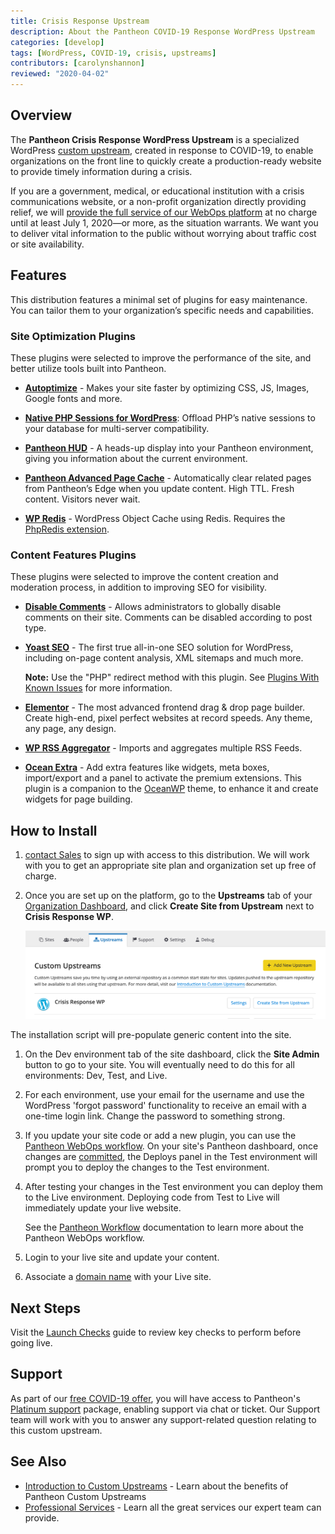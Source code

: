 ```yaml
---
title: Crisis Response Upstream
description: About the Pantheon COVID-19 Response WordPress Upstream
categories: [develop]
tags: [WordPress, COVID-19, crisis, upstreams]
contributors: [carolynshannon]
reviewed: "2020-04-02"
---
```


## Overview

The **Pantheon Crisis Response WordPress Upstream** is a specialized WordPress [custom upstream](/custom-upstream), created in response to COVID-19, to enable organizations on the front line to quickly create a production-ready website to provide timely information during a crisis.

If you are a government, medical, or educational institution with a crisis communications website, or a non-profit organization directly providing relief, we will [provide the full service of our WebOps platform](https://pantheon.io/resources-navigate-covid-19) at no charge until at least July 1, 2020—or more, as the situation warrants. We want you to deliver vital information to the public without worrying about traffic cost or site availability.

## Features

This distribution features a minimal set of plugins for easy maintenance. You can tailor them to your organization’s specific needs and capabilities.

### Site Optimization Plugins

These plugins were selected to improve the performance of the site, and better utilize tools built into Pantheon.

- **[Autoptimize](https://wordpress.org/plugins/autoptimize/)** - Makes your site faster by optimizing CSS, JS, Images, Google fonts and more.

- **[Native PHP Sessions for WordPress](https://wordpress.org/plugins/wp-native-php-sessions/)**: Offload PHP’s native sessions to your database for multi-server compatibility.

- **[Pantheon HUD](https://wordpress.org/plugins/pantheon-hud/)** - A heads-up display into your Pantheon environment, giving you information about the current environment.

- **[Pantheon Advanced Page Cache](https://wordpress.org/plugins/pantheon-advanced-page-cache/)** - Automatically clear related pages from Pantheon’s Edge when you update content. High TTL. Fresh content. Visitors never wait.

- **[WP Redis](https://wordpress.org/plugins/wp-redis/)** - WordPress Object Cache using Redis. Requires the [PhpRedis extension](https://github.com/phpredis/phpredis).

### Content Features Plugins

These plugins were selected to improve the content creation and moderation process, in addition to improving SEO for visibility.

- **[Disable Comments](https://wordpress.org/plugins/disable-comments/)** - Allows administrators to globally disable comments on their site. Comments can be disabled according to post type.

- **[Yoast SEO](https://wordpress.org/plugins/wordpress-seo/)** - The first true all-in-one SEO solution for WordPress, including on-page content analysis, XML sitemaps and much more.

  **Note:** Use the "PHP" redirect method with this plugin. See [Plugins With Known Issues](/plugins-known-issues#yoast-seo) for more information.

- **[Elementor](https://wordpress.org/plugins/elementor/)** - The most advanced frontend drag & drop page builder. Create high-end, pixel perfect websites at record speeds. Any theme, any page, any design.

- **[WP RSS Aggregator](https://wordpress.org/plugins/wp-rss-aggregator/)** - Imports and aggregates multiple RSS Feeds.

- **[Ocean Extra](https://wordpress.org/plugins/ocean-extra/)** - Add extra features like widgets, meta boxes, import/export and a panel to activate the premium extensions. This plugin is a companion to the [OceanWP](https://oceanwp.org/) theme, to enhance it and create widgets for page building.

## How to Install

1. [contact Sales](https://pantheon.io/contact-us) to sign up with access to this distribution. We will work with you to get an appropriate site plan and organization set up free of charge.

1. Once you are set up on the platform, go to the **Upstreams** tab of your [Organization Dashboard](/organization-dashboard), and click **Create Site from Upstream** next to **Crisis Response WP**.

    ![Create site from Crisis Response WP custom upstream](../images/dashboard/upstream-crisis-response.png)

  The installation script will pre-populate generic content into the site.

1. On the Dev environment tab of the site dashboard, click the **Site Admin** button to go to your site.  You will eventually need to do this for all environments: Dev, Test, and Live.

1. For each environment, use your email for the username and use the WordPress 'forgot password' functionality to receive an email with a one-time login link. Change the password to something strong.

1. If you update your site code or add a new plugin, you can use the [Pantheon WebOps workflow](/pantheon-workflow). On your site's Pantheon dashboard, once changes are [committed](/sftp#committing-sftp-changes), the Deploys panel in the Test environment will prompt you to deploy the changes to the Test environment.

1. After testing your changes in the Test environment you can deploy them to the Live environment. Deploying code from Test to Live will immediately update your live website.

    See the [Pantheon Workflow](/pantheon-workflow) documentation to learn more about the Pantheon WebOps workflow.

1. Login to your live site and update your content.

1. Associate a [domain name](/guides/launch/domains) with your Live site.

## Next Steps

Visit the [Launch Checks](/guides/launch/launch-check) guide to review key checks to perform before going live.

## Support

 As part of our [free COVID-19 offer](https://pantheon.io/blog/supporting-orgs-on-covid-19-front-line), you will have access to Pantheon's [Platinum support](/support#support-features-and-response-times) package, enabling support via chat or ticket. Our Support team will work with you to answer any support-related question relating to this custom upstream.

## See Also

- [Introduction to Custom Upstreams](/custom-upstream) - Learn about the benefits of Pantheon Custom Upstreams
- [Professional Services](/professional-services) - Learn all the great services our expert team can provide.
